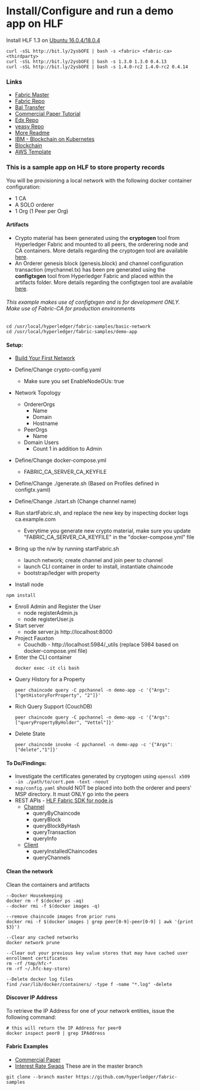 # Install/Configure and run a demo app on HLF

Install HLF 1.3 on [Ubuntu 16.0.4/18.0.4](https://medium.com/@eSizeDave/https-medium-com-esizedave-how-to-install-hyperledger-fabric-1-2-on-ubuntu-16-04-lts-ecdfa4dcec72)
```
curl -sSL http://bit.ly/2ysbOFE | bash -s <fabric> <fabric-ca> <thirdparty>
curl -sSL http://bit.ly/2ysbOFE | bash -s 1.3.0 1.3.0 0.4.13
curl -sSL http://bit.ly/2ysbOFE | bash -s 1.4.0-rc2 1.4.0-rc2 0.4.14
```

### Links

* [Fabric Master](https://github.com/hyperledger/fabric/tree/master)
* [Fabric Repo](https://github.com/hyperledger/fabric-samples)
* [Bal Transfer](https://github.com/hyperledger/fabric-samples/tree/release-1.3/balance-transfer) 
* [Commercial Paper Tutorial](https://github.com/hyperledger/fabric/blob/master/docs/source/tutorial/commercial_paper.md)
* [Edx Repo](https://github.com/hyperledger/education/tree/master/LFS171x)
* [yeasy Repo](https://github.com/yeasy/docker-compose-files/tree/master/hyperledger_fabric/v1.2.0)
* [More Readme](https://github.com/wearetheledger/awesome-hyperledger-fabric/blob/master/readme.md)
* [IBM - Blockchain on Kubernetes](https://github.com/IBM/blockchain-network-on-kubernetes)
* [Blockchain](https://github.com/bellaj/Blockchain)
* [AWS Template](https://docs.aws.amazon.com/blockchain-templates/latest/developerguide/blockchain-templates-hyperledger.html#blockchain-hyperledger-launch)

### This is a sample app on HLF to store property records
You will be provisioning a local network with the following docker container configuration:

* 1 CA
* A SOLO orderer
* 1 Org (1 Peer per Org)

#### Artifacts
* Crypto material has been generated using the **cryptogen** tool from Hyperledger Fabric and mounted to all peers, the orderering node  and CA containers. More details regarding the cryptogen tool are available [here](http://hyperledger-fabric.readthedocs.io/en/latest/build_network.html#crypto-generator).
* An Orderer genesis block (genesis.block) and channel configuration transaction (mychannel.tx) has been pre generated using the **configtxgen** tool from Hyperledger Fabric and placed within the artifacts folder. More details regarding the configtxgen tool are available [here](https://hyperledger-fabric.readthedocs.io/en/latest/build_network.html#configuration-transaction-generator).

###### This example makes use of configtxgen and is for development ONLY. Make use of Fabric-CA for production environments

```
cd /usr/local/hyperledger/fabric-samples/basic-network
cd /usr/local/hyperledger/fabric-samples/demo-app
```

#### Setup:

* [Build Your First Network](https://hyperledger-fabric.readthedocs.io/en/release-1.3/build_network.html)

* Define/Change crypto-config.yaml
  * Make sure you set EnableNodeOUs: true 
* Network Topology
  * OrdererOrgs
    * Name
    * Domain
    * Hostname 
  * PeerOrgs
    * Name 
  * Domain Users
    * Count 1 in addition to Admin
* Define/Change docker-compose.yml 
  * FABRIC_CA_SERVER_CA_KEYFILE
* Define/Change ./generate.sh (Based on Profiles defined in configtx.yaml)
* Define/Change ./start.sh (Change channel name)
* Run startFabric.sh, and replace the new key by inspecting docker logs ca.example.com
  * Everytime you generate new crypto material, make sure you update "FABRIC_CA_SERVER_CA_KEYFILE" in the "docker-compose.yml" file
* Bring up the n/w by running startFabric.sh 
  * launch network; create channel and join peer to channel
  * launch CLI container in order to install, instantiate chaincode
  * bootstrap/ledger with property
* Install node
```
npm install
```
* Enroll Admin and Register the User
  * node registerAdmin.js
  * node registerUser.js
* Start server 
  * node server.js http://localhost:8000
* Project Fauxton
  * Couchdb - http://localhost:5984/_utils (replace 5984 based on docker-compose.yml file)
* Enter the CLI container
  ```
  docker exec -it cli bash
  ```
* Query History for a Property
  ```
  peer chaincode query -C ppchannel -n demo-app -c '{"Args":["getHistoryForProperty", "2"]}'
  ```
* Rich Query Support (CouchDB)  
  ```
  peer chaincode query -C ppchannel -n demo-app -c '{"Args":["queryPropertyByHolder", "Vettel"]}'
  ```
* Delete State
  ```
  peer chaincode invoke -C ppchannel -n demo-app -c '{"Args":["delete","1"]}'
  ```

#### To Do/Findings:

* Investigate the certificates generated by cryptogen using `openssl x509 -in ./path/to/cert.pem -text -noout` 
* `msp/config.yaml` should NOT be placed into both the orderer and peers' MSP directory. It must ONLY go into the peers
* REST APIs - [HLF Fabric SDK for node.js](https://fabric-sdk-node.github.io/index.html)
  * [Channel](https://fabric-sdk-node.github.io/Channel.html)
    * queryByChaincode
    * queryBlock
    * queryBlockByHash
    * queryTransaction
    * queryInfo
  * [Client](https://fabric-sdk-node.github.io/Client.html)
    * queryInstalledChaincodes
    * queryChannels

#### Clean the network
Clean the containers and artifacts

```
--Docker Housekeeping
docker rm -f $(docker ps -aq)
--docker rmi -f $(docker images -q)

--remove chaincode images from prior runs
docker rmi -f $(docker images | grep peer[0-9]-peer[0-9] | awk '{print $3}')

--Clear any cached networks
docker network prune

--Clear out your previous key value stores that may have cached user enrollment certificates
rm -rf /tmp/hfc-*
rm -rf ~/.hfc-key-store)

--Delete docker log files
find /var/lib/docker/containers/ -type f -name "*.log" -delete
```

#### Discover IP Address
To retrieve the IP Address for one of your network entities, issue the following command:

```
# this will return the IP Address for peer0
docker inspect peer0 | grep IPAddress
```

#### Fabric Examples
* [Commercial Paper](https://github.com/hyperledger/fabric-samples/tree/master/commercial-paper)
* [Interest Rate Swaps](https://github.com/hyperledger/fabric-samples/tree/master/interest_rate_swaps)
These are in the master branch
```
git clone --branch master https://github.com/hyperledger/fabric-samples
```
